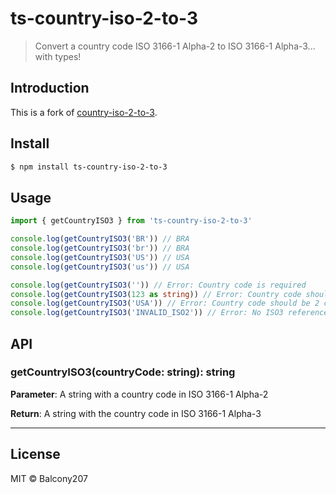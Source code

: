 # ts-country-iso-2-to-3

> Convert a country code ISO 3166-1 Alpha-2 to ISO 3166-1 Alpha-3... with types!

## Introduction

This is a fork of [country-iso-2-to-3](https://github.com/vtex/country-iso-2-to-3).

## Install

```sh
$ npm install ts-country-iso-2-to-3
```

## Usage

```ts
import { getCountryISO3 } from 'ts-country-iso-2-to-3'

console.log(getCountryISO3('BR')) // BRA
console.log(getCountryISO3('br')) // BRA
console.log(getCountryISO3('US')) // USA
console.log(getCountryISO3('us')) // USA

console.log(getCountryISO3('')) // Error: Country code is required
console.log(getCountryISO3(123 as string)) // Error: Country code should be a string
console.log(getCountryISO3('USA')) // Error: Country code should be 2 characters long
console.log(getCountryISO3('INVALID_ISO2')) // Error: No ISO3 reference was found for ISO2: "INVALID_ISO2"
```

## API

### getCountryISO3(countryCode: string): string

**Parameter**:
A string with a country code in ISO 3166-1 Alpha-2

**Return**:
A string with the country code in ISO 3166-1 Alpha-3

---

## License

MIT © Balcony207
